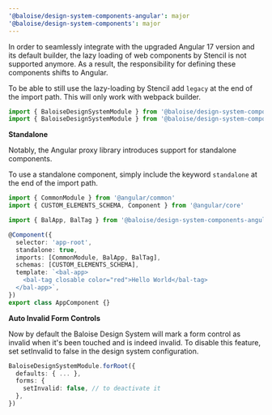 ```yaml
---
'@baloise/design-system-components-angular': major
'@baloise/design-system-components': major
---
```


In order to seamlessly integrate with the upgraded Angular 17 version and its default builder, the lazy loading of web components by Stencil is not supported anymore.
As a result, the responsibility for defining these components shifts to Angular.

To be able to still use the lazy-loading by Stencil add `legacy` at the end of the import path. This will only work with webpack builder.

```ts
import { BaloiseDesignSystemModule } from '@baloise/design-system-components-angular' // default
import { BaloiseDesignSystemModule } from '@baloise/design-system-components-angular/legacy' // lazy loading of web components by Stencil
```

**Standalone**

Notably, the Angular proxy library introduces support for standalone components.

To use a standalone component, simply include the keyword `standalone` at the end of the import path.

```ts
import { CommonModule } from '@angular/common'
import { CUSTOM_ELEMENTS_SCHEMA, Component } from '@angular/core'

import { BalApp, BalTag } from '@baloise/design-system-components-angular/standalone'

@Component({
  selector: 'app-root',
  standalone: true,
  imports: [CommonModule, BalApp, BalTag],
  schemas: [CUSTOM_ELEMENTS_SCHEMA],
  template: `<bal-app>
    <bal-tag closable color="red">Hello World</bal-tag>
  </bal-app>`,
})
export class AppComponent {}
```

**Auto Invalid Form Controls**

Now by default the Baloise Design System will mark a form control as invalid when it's been touched and is indeed invalid.
To disable this feature, set setInvalid to false in the design system configuration.

```ts
BaloiseDesignSystemModule.forRoot({
  defaults: { ... },
  forms: {
    setInvalid: false, // to deactivate it 
  },
})
```
